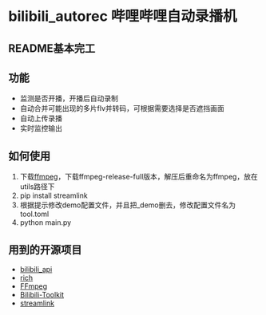 # bilibili_autorec  哔哩哔哩自动录播机

## README基本完工

## 功能

* 监测是否开播，开播后自动录制
* 自动合并可能出现的多片flv并转码，可根据需要选择是否遮挡画面
* 自动上传录播
* 实时监控输出

## 如何使用

1. 下载[ffmpeg](https://www.gyan.dev/ffmpeg/builds/)，下载ffmpeg-release-full版本，解压后重命名为ffmpeg，放在utils路径下
2. pip install streamlink
3. 根据提示修改demo配置文件，并且把_demo删去，修改配置文件名为tool.toml
4. python main.py

## 用到的开源项目

* [bilibili_api](https://github.com/Passkou/bilibili_api)
* [rich](https://github.com/willmcgugan/rich)
* [FFmpeg](https://github.com/FFmpeg/FFmpeg)
* [Bilibili-Toolkit](https://github.com/Hsury/Bilibili-Toolkit)
* [streamlink](https://github.com/streamlink/streamlink)